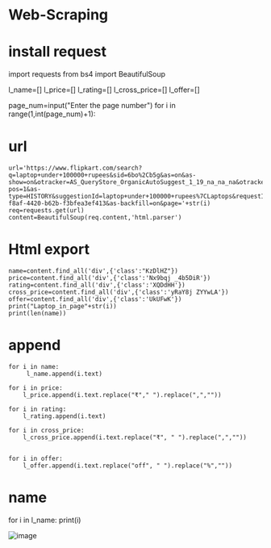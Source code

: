 # Web-Scraping
# install request
import requests
from bs4 import BeautifulSoup

l_name=[]
l_price=[]
l_rating=[]
l_cross_price=[]
l_offer=[]

page_num=input("Enter the page number")
for i in range(1,int(page_num)+1):
    
# url
    url='https://www.flipkart.com/search?q=laptop+under+100000+rupees&sid=6bo%2Cb5g&as=on&as-show=on&otracker=AS_QueryStore_OrganicAutoSuggest_1_19_na_na_na&otracker1=AS_QueryStore_OrganicAutoSuggest_1_19_na_na_na&as-pos=1&as-type=HISTORY&suggestionId=laptop+under+100000+rupees%7CLaptops&requestId=f9492b31-f8af-4420-b62b-f3bfea3ef413&as-backfill=on&page='+str(i)
    req=requests.get(url)
    content=BeautifulSoup(req.content,'html.parser')
# Html export
    name=content.find_all('div',{'class':"KzDlHZ"})
    price=content.find_all('div',{'class':'Nx9bqj _4b5DiR'})
    rating=content.find_all('div',{'class':'XQDdHH'})
    cross_price=content.find_all('div',{'class':'yRaY8j ZYYwLA'})
    offer=content.find_all('div',{'class':'UkUFwK'})
    print("Laptop_in_page"+str(i))
    print(len(name))

# append
    for i in name:
         l_name.append(i.text)

    for i in price:
        l_price.append(i.text.replace("₹"," ").replace(",",""))

    for i in rating:
        l_rating.append(i.text)

    for i in cross_price:
        l_cross_price.append(i.text.replace("₹", " ").replace(",",""))
        
    
    for i in offer:
        l_offer.append(i.text.replace("off", " ").replace("%",""))

  # name
for i in l_name:
   print(i)

![image](https://github.com/user-attachments/assets/661b74a2-9bc1-46bd-a2d2-5a0333c5b632)

